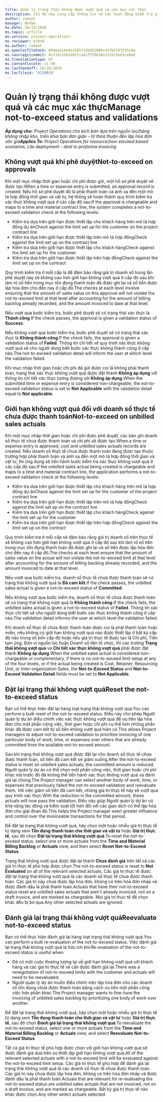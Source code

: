 ```yaml
---
title: Quản lý trạng thái không được vượt quá và các mục xác thực
description: Chủ đề này cung cấp thông tin về các hoạt động kiểm tra giới hạn không vượt quá được thực hiện trong Project Operations.
author: rumant
manager: Annbe
ms.date: 10/22/2020
ms.topic: article
ms.service: project-operations
ms.reviewer: kfend
ms.author: rumant
ms.openlocfilehash: 09dea414e91a365f33bd23089c427b5f63f55c8e
ms.sourcegitcommit: 4cf1dc1561b92fca4175f0b3813133c5e63ce8e6
ms.translationtype: HT
ms.contentlocale: vi-VN
ms.lasthandoff: 10/28/2020
ms.locfileid: "4130019"
---
```

# <a name="manage-not-to-exceed-status-and-validations"></a><span data-ttu-id="34af4-103">Quản lý trạng thái không được vượt quá và các mục xác thực</span><span class="sxs-lookup"><span data-stu-id="34af4-103">Manage not-to-exceed status and validations</span></span> 

<span data-ttu-id="34af4-104">_**Áp dụng cho:** Project Operations cho kịch bản dựa trên nguồn lực/hàng không nhập kho, triển khai bản đơn giản – từ thỏa thuận đến lập hóa đơn ước giá_</span><span class="sxs-lookup"><span data-stu-id="34af4-104">_**Applies To:** Project Operations for resource/non-stocked based scenarios, Lite deployment - deal to proforma invoicing_</span></span>

## <a name="not-to-exceed-on-approvals"></a><span data-ttu-id="34af4-105">Không vượt quá khi phê duyệt</span><span class="sxs-lookup"><span data-stu-id="34af4-105">Not-to-exceed on approvals</span></span>

<span data-ttu-id="34af4-106">Khi một mục nhập thời gian hoặc chi phí được gửi, một hồ sơ phê duyệt sẽ được tạo.</span><span class="sxs-lookup"><span data-stu-id="34af4-106">When a time or expense entry is submitted, an approval record is created.</span></span> <span data-ttu-id="34af4-107">Nếu hồ sơ phê duyệt đó là phải thanh toán và ánh xạ đến một mô tả hợp đồng thời gian và vật tư, hệ thống sẽ hoàn thành quy trình kiểm tra xác thực không vượt quá ở các cấp độ sau:</span><span class="sxs-lookup"><span data-stu-id="34af4-107">If the approval is chargeable and maps to a time and material contract line, the system completes a not-to-exceed validation check at the following levels:</span></span>

  - <span data-ttu-id="34af4-108">Kiểm tra dựa trên giới hạn được thiết lập cho khách hàng trên mô tả hợp đồng dự án</span><span class="sxs-lookup"><span data-stu-id="34af4-108">Check against the limit set up for the customer on the project contract line</span></span>
  - <span data-ttu-id="34af4-109">Kiểm tra dựa trên giới hạn được thiết lập trên mô tả hợp đồng</span><span class="sxs-lookup"><span data-stu-id="34af4-109">Check against the limit set up on the contract line</span></span>
  - <span data-ttu-id="34af4-110">Kiểm tra dựa trên giới hạn được thiết lập cho khách hàng</span><span class="sxs-lookup"><span data-stu-id="34af4-110">Check against the limit set up for the customer</span></span>
  - <span data-ttu-id="34af4-111">Kiểm tra dựa trên giới hạn được thiết lập trên hợp đồng</span><span class="sxs-lookup"><span data-stu-id="34af4-111">Check against the limit set up on the contract</span></span>

<span data-ttu-id="34af4-112">Quy trình kiểm tra ở mỗi cấp là để đảm bảo rằng giá trị doanh số trong lần phê duyệt này sẽ không cao hơn giới hạn không vượt quá ở cấp đó sau khi làm rõ số tiền trong mục tồn đọng thanh toán đã được ghi lại và số tiền được lập hóa đơn cho đến nay ở cấp đó.</span><span class="sxs-lookup"><span data-stu-id="34af4-112">The checks at each level involve ensuring that the amount of sales value on this approval will not violate the not-to-exceed limit at that level after accounting for the amount of billing backlog already recorded, and the amount invoiced to date at that level.</span></span>

<span data-ttu-id="34af4-113">Nếu vượt qua bước kiểm tra, bước phê duyệt sẽ có trạng thái xác thực là **Thành công**.</span><span class="sxs-lookup"><span data-stu-id="34af4-113">If the check passes, the approval is given a validation status of **Success**.</span></span>

<span data-ttu-id="34af4-114">Nếu không vượt qua bước kiểm tra, bước phê duyệt sẽ có trạng thái xác thực là **Không thành công**.</span><span class="sxs-lookup"><span data-stu-id="34af4-114">If the check fails, the approval is given a validation status of **Failed**.</span></span> <span data-ttu-id="34af4-115">Thông tin chi tiết về quy trình xác thực không vượt quá sẽ cho người dùng biết bước xác thực không thành công ở cấp nào.</span><span class="sxs-lookup"><span data-stu-id="34af4-115">The not-to-exceed validation detail will inform the user at which level the validation failed.</span></span>

<span data-ttu-id="34af4-116">Khi mục nhập thời gian hoặc chi phí đã gửi được coi là không phải thanh toán, trạng thái xác thực không vượt quá được đặt thành **Không áp dụng** với thông tin chi tiết xác thực tương đương với **Không áp dụng**.</span><span class="sxs-lookup"><span data-stu-id="34af4-116">When the submitted time or expense entry is considered non-chargeable, the not-to-exceed validation status is set to **Not Applicable** with the validation detail equal to **Not applicable**.</span></span>

## <a name="not-to-exceed-on-unbilled-sales-actuals"></a><span data-ttu-id="34af4-117">Giới hạn không vượt quá đối với doanh số thực tế chưa được thanh toán</span><span class="sxs-lookup"><span data-stu-id="34af4-117">Not-to-exceed on unbilled sales actuals</span></span>

<span data-ttu-id="34af4-118">Khi một mục nhập thời gian hoặc chi phí được phê duyệt, các bản ghi doanh số thực tế chưa được thanh toán và chi phí sẽ được tạo.</span><span class="sxs-lookup"><span data-stu-id="34af4-118">When a time or expense entry is approved, cost and unbilled sales actuals records are created.</span></span> <span data-ttu-id="34af4-119">Nếu doanh số thực tế chưa được thanh toán đang được tạo thuộc trường hợp phải thanh toán và ánh xạ đến một mô tả hợp đồng thời gian và vật tư, thì ứng dụng sẽ tiến hành bước kiểm tra xác thực không vượt quá ở các cấp độ sau:</span><span class="sxs-lookup"><span data-stu-id="34af4-119">If the unbilled sales actual being created is chargeable and maps to a time and material contract line, the application performs a not-to-exceed validation check at the following levels:</span></span>

  - <span data-ttu-id="34af4-120">Kiểm tra dựa trên giới hạn được thiết lập cho khách hàng trên mô tả hợp đồng dự án</span><span class="sxs-lookup"><span data-stu-id="34af4-120">Check against the limit set up for the customer of the project contract line</span></span>
  - <span data-ttu-id="34af4-121">Kiểm tra dựa trên giới hạn được thiết lập trên mô tả hợp đồng</span><span class="sxs-lookup"><span data-stu-id="34af4-121">Check against the limit set up on the contract line</span></span>
  - <span data-ttu-id="34af4-122">Kiểm tra dựa trên giới hạn được thiết lập cho khách hàng</span><span class="sxs-lookup"><span data-stu-id="34af4-122">Check against the limit set up for the customer</span></span>
  - <span data-ttu-id="34af4-123">Kiểm tra dựa trên giới hạn được thiết lập trên hợp đồng</span><span class="sxs-lookup"><span data-stu-id="34af4-123">Check against the limit set up on the contract</span></span>

<span data-ttu-id="34af4-124">Quy trình kiểm tra ở mỗi cấp sẽ đảm bảo rằng giá trị doanh số trên thực tế sẽ không cao hơn giới hạn không vượt quá ở cấp đó sau khi làm rõ số tiền trong mục tồn đọng thanh toán đã được ghi lại và số tiền được lập hóa đơn cho đến nay ở cấp đó.</span><span class="sxs-lookup"><span data-stu-id="34af4-124">The checks at each level ensure that the amount of sales value on the actual will not violate the not-to-exceed limit at that level after accounting for the amount of billing backlog already recorded, and the amount invoiced to date at that level.</span></span>

<span data-ttu-id="34af4-125">Nếu vượt qua bước kiểm tra, doanh số thực tế chưa được thanh toán sẽ có trạng thái không vượt quá là **Đã cam kết**.</span><span class="sxs-lookup"><span data-stu-id="34af4-125">If the check passes, the unbilled sales actual is given a not-to-exceed status of **Committed**.</span></span>

<span data-ttu-id="34af4-126">Nếu không vượt qua bước kiểm tra, doanh số thực tế chưa được thanh toán sẽ có trạng thái không vượt quá là **Không thành công**.</span><span class="sxs-lookup"><span data-stu-id="34af4-126">If the check fails, the unbilled sales actual is given a not-to-exceed status of **Failed**.</span></span> <span data-ttu-id="34af4-127">Thông tin xác thực chi tiết sẽ cho người dùng biết bước xác thực không thành công ở cấp nào.</span><span class="sxs-lookup"><span data-stu-id="34af4-127">The validation detail informs the user at which level the validation failed.</span></span>

<span data-ttu-id="34af4-128">Khi doanh số thực tế chưa được thanh toán được coi là phải thanh toán hoặc miễn, nếu không có giới hạn không vượt quá nào được thiết lập ở bất kỳ cấp độ nào trong số bốn cấp độ hoặc nếu giá trị thực tế được tạo là Chi phí, Tiền tạm ứng, Đơn vị nguồn lực hoặc Doanh số liên tổ chức, thì các trường **Trạng thái không vượt quá** và **Chi tiết xác thực không vượt quá** phải được đặt thành **Không áp dụng**.</span><span class="sxs-lookup"><span data-stu-id="34af4-128">When the unbilled sales actual is considered non-chargeable or complimentary, if there is no not-to-exceed limit setup at any of the four levels, or if the actual being created is Cost, Retainer, Resourcing Unit, or Inter-organization Sales, the **Not-to-Exceed Status** and **Not-to-Exceed Validation Detail** fields must be set to **Not Applicable**.</span></span>

## <a name="reset-the-not-to-exceed-status"></a><span data-ttu-id="34af4-129">Đặt lại trạng thái không vượt quá</span><span class="sxs-lookup"><span data-stu-id="34af4-129">Reset the not-to-exceed status</span></span>

<span data-ttu-id="34af4-130">Bạn có thể thực hiện đặt lại hàng loạt trạng thái không vượt quá.</span><span class="sxs-lookup"><span data-stu-id="34af4-130">You can perform a bulk reset of the not-to-exceed status.</span></span> <span data-ttu-id="34af4-131">Điều này cho phép Người quản lý dự án điều chỉnh việc xác thực không vượt quá để ưu tiên lập hóa đơn cho một phần công việc, thời gian hoặc chi phí cụ thể hơn những phần khác đã được cam kết từ số tiền không vượt quá hiện có.</span><span class="sxs-lookup"><span data-stu-id="34af4-131">This allows Project managers to adjust not-to-exceed validation to prioritize invoicing of one particular body of work, time, or expenses over others that are already committed from the available not-to-exceed amount.</span></span>

<span data-ttu-id="34af4-132">Sau khi trạng thái không vượt quá được đặt lại cho doanh số thực tế chưa được thanh toán, số tiền đã cam kết sẽ giảm xuống.</span><span class="sxs-lookup"><span data-stu-id="34af4-132">After the not-to-exceed status is reset on unbilled sales actuals, the committed amount is reduced.</span></span> <span data-ttu-id="34af4-133">Người quản lý dự án có thể chọn một phần công việc, thời gian hoặc chi phí khác mà trước đó đã không thế tiến hành xác thực không vượt quá và đánh giá lại chúng.</span><span class="sxs-lookup"><span data-stu-id="34af4-133">The Project manager can select another body of work, time, or expenses that previously failed the not-to-exceed validation and reevaluate them.</span></span> <span data-ttu-id="34af4-134">Với việc giảm số tiền đã cam kết, những giá trị thực tế này sẽ vượt qua quy trình xác thực.</span><span class="sxs-lookup"><span data-stu-id="34af4-134">With the reduction in the committed amount, these actuals will now pass the validation.</span></span> <span data-ttu-id="34af4-135">Điều này giúp Người quản lý dự án có khả năng tác động và kiểm soát tốt hơn đối với các giao dịch có thể lập hóa đơn cho giai đoạn đó.</span><span class="sxs-lookup"><span data-stu-id="34af4-135">This helps the Project manager exert greater influence and control over the invoiceable transactions for that period.</span></span>

<span data-ttu-id="34af4-136">Để đặt lại trạng thái không vượt quá, hãy chọn một hoặc nhiều giá trị thực tế từ dạng xem **Tồn đọng thanh toán cho thời gian và vật tư** hoặc **Giá trị thực tế**, sau đó chọn **Đặt lại trạng thái không vượt quá**.</span><span class="sxs-lookup"><span data-stu-id="34af4-136">To reset the not-to-exceed status, select one or more actuals from the **Time and Material Billing Backlog** or **Actuals** view, and then select **Reset Not-to-Exceed Status**.</span></span>

<span data-ttu-id="34af4-137">Trạng thái không vượt quá được đặt lại thành **Chưa đánh giá** trên tất cả các giá trị thực tế phù hợp được chọn.</span><span class="sxs-lookup"><span data-stu-id="34af4-137">The not-to-exceed status is reset to **Not Evaluated** on all of the relevant selected actuals.</span></span> <span data-ttu-id="34af4-138">Các giá trị thực tế được đặt lại trạng thái không vượt quá là các doanh số thực tế chưa được thanh toán. Các giá trị này chưa được lập hóa đơn, không có trên hóa đơn nháp và được đánh dấu là phải thanh toán.</span><span class="sxs-lookup"><span data-stu-id="34af4-138">Actuals that have their not-to-exceed status reset are unbilled sales actuals that aren't already invoiced, not on a draft invoice, and are marked as chargeable.</span></span> <span data-ttu-id="34af4-139">Mọi giá trị thực tế đã chọn khác đều bị bỏ qua.</span><span class="sxs-lookup"><span data-stu-id="34af4-139">Any other selected actuals are ignored.</span></span>

## <a name="reevaluate-not-to-exceed-status"></a><span data-ttu-id="34af4-140">Đánh giá lại trạng thái không vượt quá</span><span class="sxs-lookup"><span data-stu-id="34af4-140">Reevaluate not-to-exceed status</span></span>

<span data-ttu-id="34af4-141">Bạn có thể thực hiện đánh giá lại hàng loạt trạng thái không vượt quá.</span><span class="sxs-lookup"><span data-stu-id="34af4-141">You can perform a bulk re-evaluation of the not-to-exceed status.</span></span> <span data-ttu-id="34af4-142">Việc đánh giá lại trạng thái không vượt quá là hữu ích khi:</span><span class="sxs-lookup"><span data-stu-id="34af4-142">Re-evaluation of the not-to-exceed status is useful when:</span></span>

  - <span data-ttu-id="34af4-143">Đã có một cuộc thương lượng lại về giới hạn không vượt quá với khách hàng và các giá trị thực tế sẽ cần được đánh giá lại.</span><span class="sxs-lookup"><span data-stu-id="34af4-143">There was a renegotiation of not-to-exceed limits with the customer and actuals will need to be reevaluated.</span></span>
  - <span data-ttu-id="34af4-144">Người quản lý dự án muốn điều chỉnh việc lập hóa đơn cho các doanh số tồn đọng chưa được thanh toán bằng cách ưu tiên một phần công việc hơn phần khác.</span><span class="sxs-lookup"><span data-stu-id="34af4-144">The Project manager wants to fine-tune the invoicing of unbilled sales backlog by prioritizing one body of work over another.</span></span>

<span data-ttu-id="34af4-145">Để đặt lại trạng thái không vượt quá, hãy chọn một hoặc nhiều giá trị thực tế từ dạng xem **Tồn đọng thanh toán cho thời gian và vật tư** hoặc **Giá trị thực tế**, sau đó chọn **Đánh giá lại trạng thái không vượt quá**.</span><span class="sxs-lookup"><span data-stu-id="34af4-145">To reevaluate the not-to-exceed status, select one or more actuals from the **Time and Material Billing Backlog** or **Actuals** view, and select **Reevaluate Not-to-Exceed Status**.</span></span>

<span data-ttu-id="34af4-146">Tất cả giá trị thực tế phù hợp được chọn với giới hạn không vượt quá sẽ được đánh giá dựa trên sự thiết lập giới hạn không vượt quá.</span><span class="sxs-lookup"><span data-stu-id="34af4-146">All of the relevant selected actuals with a not-to-exceed limit will be evaluated against the not-to-exceed limit setup.</span></span> <span data-ttu-id="34af4-147">Các giá trị thực tế phù hợp để đánh giá lại trạng thái không vượt quá là các doanh số thực tế chưa được thanh toán. Các giá trị này chưa được lập hóa đơn, không có trên hóa đơn nháp và được đánh dấu là phải thanh toán.</span><span class="sxs-lookup"><span data-stu-id="34af4-147">Actuals that are relevant for re-evaluating the not-to-exceed status are unbilled sales actuals that are not invoiced, not on a draft invoice, and are marked as chargeable.</span></span> <span data-ttu-id="34af4-148">Bất kỳ giá trị thực tế nào khác được chọn.</span><span class="sxs-lookup"><span data-stu-id="34af4-148">Any other select actuals selected.</span></span>
